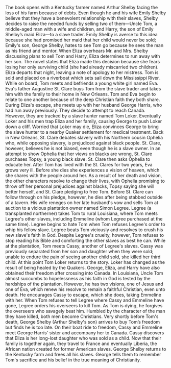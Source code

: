  The book opens with a Kentucky farmer named Arthur Shelby facing the loss of his farm because of debts. Even though he and his wife Emily Shelby believe that they have a benevolent relationship with their slaves, Shelby decides to raise the needed funds by selling two of them—Uncle Tom, a middle-aged man with a wife and children, and Harry, the son of Emily Shelby’s maid Eliza—to a slave trader. Emily Shelby is averse to this idea because she had promised her maid that her child would never be sold; Emily's son, George Shelby, hates to see Tom go because he sees the man as his friend and mentor. When Eliza overhears Mr. and Mrs. Shelby discussing plans to sell Tom and Harry, Eliza determines to run away with her son. The novel states that Eliza made this decision because she fears losing her only surviving child (she had already miscarried two children). Eliza departs that night, leaving a note of apology to her mistress. Tom is sold and placed on a riverboat which sets sail down the Mississippi River. While on board, Tom meets and befriends a young white girl named Eva. Eva's father Augustine St. Clare buys Tom from the slave trader and takes him with the family to their home in New Orleans. Tom and Eva begin to relate to one another because of the deep Christian faith they both share. During Eliza's escape, she meets up with her husband George Harris, who had run away previously. They decide to attempt to reach Canada. However, they are tracked by a slave hunter named Tom Loker. Eventually Loker and his men trap Eliza and her family, causing George to push Loker down a cliff. Worried that Loker may die, Eliza convinces George to bring the slave hunter to a nearby Quaker settlement for medical treatment. Back in New Orleans, St. Clare debates slavery with his Northern cousin Ophelia who, while opposing slavery, is prejudiced against black people. St. Clare, however, believes he is not biased, even though he is a slave owner. In an attempt to show Ophelia that her views on blacks are wrong, St. Clare purchases Topsy, a young black slave. St. Clare then asks Ophelia to educate her. After Tom has lived with the St. Clares for two years, Eva grows very ill. Before she dies she experiences a vision of heaven, which she shares with the people around her. As a result of her death and vision, the other characters resolve to change their lives, with Ophelia promising to throw off her personal prejudices against blacks, Topsy saying she will better herself, and St. Clare pledging to free Tom. Before St. Clare can follow through on his pledge, however, he dies after being stabbed outside of a tavern. His wife reneges on her late husband's vow and sells Tom at auction to a vicious plantation owner named Simon Legree. Legree (a transplanted northerner) takes Tom to rural Louisiana, where Tom meets Legree's other slaves, including Emmeline (whom Legree purchased at the same time). Legree begins to hate Tom when Tom refuses Legree's order to whip his fellow slave. Legree beats Tom viciously and resolves to crush his new slave's faith in God. Despite Legree's cruelty, however, Tom refuses to stop reading his Bible and comforting the other slaves as best he can. While at the plantation, Tom meets Cassy, another of Legree's slaves. Cassy was previously separated from her son and daughter when they were sold; unable to endure the pain of seeing another child sold, she killed her third child. At this point Tom Loker returns to the story. Loker has changed as the result of being healed by the Quakers. George, Eliza, and Harry have also obtained their freedom after crossing into Canada. In Louisiana, Uncle Tom almost succumbs to hopelessness as his faith in God is tested by the hardships of the plantation. However, he has two visions, one of Jesus and one of Eva, which renew his resolve to remain a faithful Christian, even unto death. He encourages Cassy to escape, which she does, taking Emmeline with her. When Tom refuses to tell Legree where Cassy and Emmeline have gone, Legree orders his overseers to kill Tom. As Tom is dying, he forgives the overseers who savagely beat him. Humbled by the character of the man they have killed, both men become Christians. Very shortly before Tom's death, George Shelby (Arthur Shelby's son) arrives to buy Tom’s freedom but finds he is too late. On their boat ride to freedom, Cassy and Emmeline meet George Harris' sister and accompany her to Canada. Cassy discovers that Eliza is her long-lost daughter who was sold as a child. Now that their family is together again, they travel to France and eventually Liberia, the African nation created for former American slaves. George Shelby returns to the Kentucky farm and frees all his slaves. George tells them to remember Tom's sacrifice and his belief in the true meaning of Christianity.